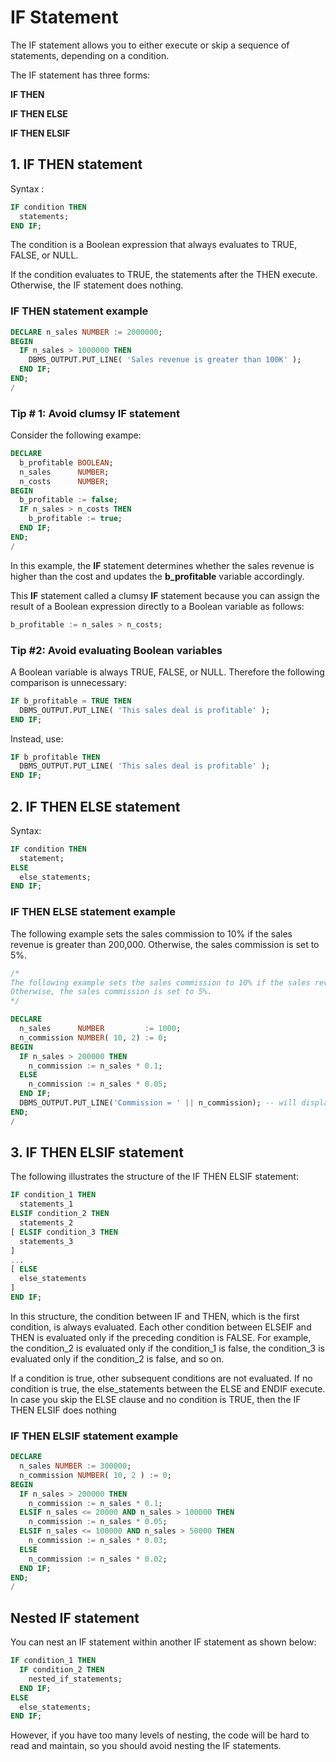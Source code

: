 # IF Statement

The IF statement allows you to either execute or skip a sequence of statements, depending on a condition. 

The IF statement has three forms:

__IF THEN__

__IF THEN ELSE__

__IF THEN ELSIF__

## 1. IF THEN statement
Syntax :
```sql
IF condition THEN
  statements;
END IF;
```
The condition is a Boolean expression that always evaluates to TRUE, FALSE, or NULL.

If the condition evaluates to TRUE, the statements after the THEN execute. Otherwise, the IF statement does nothing.

### IF THEN statement example
```sql
DECLARE n_sales NUMBER := 2000000;
BEGIN
  IF n_sales > 1000000 THEN
    DBMS_OUTPUT.PUT_LINE( 'Sales revenue is greater than 100K' );
  END IF;
END;
/
```

### Tip # 1: Avoid clumsy IF statement
Consider the following exampe:
```sql
DECLARE
  b_profitable BOOLEAN;
  n_sales      NUMBER;
  n_costs      NUMBER;
BEGIN
  b_profitable := false;
  IF n_sales > n_costs THEN
    b_profitable := true;
  END IF;
END;
/
```

In this example, the __IF__ statement determines whether the sales revenue is higher than the cost and updates the __b_profitable__ variable accordingly.

This __IF__ statement called a clumsy __IF__ statement because you can assign the result of a Boolean expression directly to a Boolean variable as follows:
```sql
b_profitable := n_sales > n_costs;
```

### Tip #2: Avoid evaluating Boolean variables
A Boolean variable is always TRUE, FALSE, or NULL. Therefore the following comparison is unnecessary:
```sql
IF b_profitable = TRUE THEN
  DBMS_OUTPUT.PUT_LINE( 'This sales deal is profitable' );
END IF;
```

Instead, use:
```sql
IF b_profitable THEN
  DBMS_OUTPUT.PUT_LINE( 'This sales deal is profitable' );
END IF;
```

## 2. IF THEN ELSE statement
Syntax:
```sql
IF condition THEN
  statement;
ELSE
  else_statements;
END IF;
```

### IF THEN ELSE statement example
The following example sets the sales commission to 10% if the sales revenue is greater than 200,000. Otherwise, the sales commission is set to 5%.
```sql
/*
The following example sets the sales commission to 10% if the sales revenue is greater than 200,000. 
Otherwise, the sales commission is set to 5%.
*/

DECLARE
  n_sales      NUMBER         := 1000;
  n_commission NUMBER( 10, 2) := 0;
BEGIN
  IF n_sales > 200000 THEN
    n_commission := n_sales * 0.1;
  ELSE
    n_commission := n_sales * 0.05;
  END IF;
  DBMS_OUTPUT.PUT_LINE('Commission = ' || n_commission); -- will display : Commission = 50
END;
/
```
## 3. IF THEN ELSIF statement
The following illustrates the structure of the IF THEN ELSIF statement:
```sql
IF condition_1 THEN
  statements_1
ELSIF condition_2 THEN
  statements_2
[ ELSIF condition_3 THEN
  statements_3
]
...
[ ELSE
  else_statements
]
END IF;
```

In this structure, the condition between IF and THEN, which is the first condition, is always evaluated. Each other condition between ELSEIF and THEN is evaluated only if the preceding condition is FALSE. For example, the condition_2 is evaluated only if the condition_1 is false, the condition_3 is evaluated only if the condition_2 is false, and so on.

If a condition is true, other subsequent conditions are not evaluated. If no condition is true, the else_statements between the ELSE and ENDIF execute. In case you skip the ELSE clause and no condition is TRUE, then the IF THEN ELSIF does nothing

### IF THEN ELSIF statement example
```sql
DECLARE
  n_sales NUMBER := 300000;
  n_commission NUMBER( 10, 2 ) := 0;
BEGIN
  IF n_sales > 200000 THEN
    n_commission := n_sales * 0.1;
  ELSIF n_sales <= 20000 AND n_sales > 100000 THEN
    n_commission := n_sales * 0.05;
  ELSIF n_sales <= 100000 AND n_sales > 50000 THEN
    n_commission := n_sales * 0.03;
  ELSE
    n_commission := n_sales * 0.02;
  END IF;
END;
/
```

## Nested IF statement
You can nest an IF statement within another IF statement as shown below:
```sql
IF condition_1 THEN
  IF condition_2 THEN
    nested_if_statements;
  END IF;
ELSE
  else_statements;
END IF; 
```
However, if you have too many levels of nesting, the code will be hard to read and maintain, so you should avoid nesting the IF statements.
